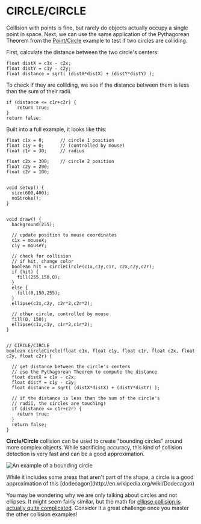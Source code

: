 # CIRCLE/CIRCLE  
Collision with points is fine, but rarely do objects actually occupy a single point in space. Next, we can use the same application of the Pythagorean Theorem from the [Point/Circle](point-circle.php) example to test if two circles are colliding.

First, calculate the distance between the two circle's centers:

	float distX = c1x - c2x;
	float distY = c1y - c2y;
	float distance = sqrt( (distX*distX) + (distY*distY) );

To check if they are colliding, we see if the distance between them is less than the sum of their radii.

	if (distance <= c1r+c2r) {
		return true;
	}
	return false;

Built into a full example, it looks like this:

	float c1x = 0;      // circle 1 position
	float c1y = 0;		// (controlled by mouse)
	float c1r = 30;     // radius

	float c2x = 300;    // circle 2 position
	float c2y = 200;
	float c2r = 100;


	void setup() {
	  size(600,400);
	  noStroke();
	}


	void draw() {
	  background(255);
	  
	  // update position to mouse coordinates
	  c1x = mouseX;
	  c1y = mouseY;
	  
	  // check for collision
	  // if hit, change color
	  boolean hit = circleCircle(c1x,c1y,c1r, c2x,c2y,c2r);
	  if (hit) {
	    fill(255,150,0);
	  }
	  else {
	    fill(0,150,255);
	  }
	  ellipse(c2x,c2y, c2r*2,c2r*2);
	  
	  // other circle, controlled by mouse
	  fill(0, 150);
	  ellipse(c1x,c1y, c1r*2,c1r*2);
	}


	// CIRCLE/CIRCLE
	boolean circleCircle(float c1x, float c1y, float c1r, float c2x, float c2y, float c2r) {
	  
	  // get distance between the circle's centers
	  // use the Pythagorean Theorem to compute the distance
	  float distX = c1x - c2x;
	  float distY = c1y - c2y;
	  float distance = sqrt( (distX*distX) + (distY*distY) );

	  // if the distance is less than the sum of the circle's
	  // radii, the circles are touching!
	  if (distance <= c1r+c2r) {
	    return true;
	  }
	  return false;
	}

**Circle/Circle** collision can be used to create "bounding circles" around more complex objects. While sacrificing accuracy, this kind of collision detection is very fast and can be a good approximation.

![An example of a bounding circle](images/bounding-circle.jpg)
<figcaption>While it includes some areas that aren't part of the shape, a circle is a good approximation of this [dodecagon](http://en.wikipedia.org/wiki/Dodecagon)</figcaption>

You may be wondering why we are only talking about circles and not ellipses. It might seem fairly similar, but the math for [ellipse collision is actually quite complicated](http://stackoverflow.com/questions/2945337/how-to-detect-if-an-ellipse-intersectscollides-with-a-circle). Consider it a great challenge once you master the other collision examples!